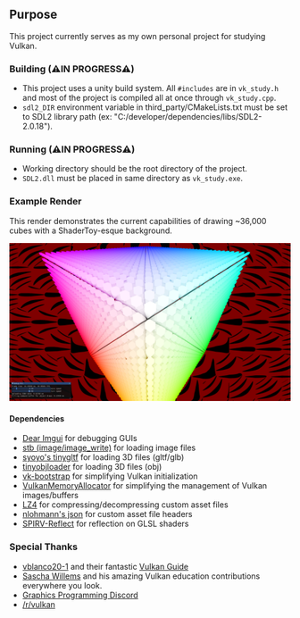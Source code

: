 ## Purpose

This project currently serves as my own personal project for studying Vulkan.

### Building (⚠IN PROGRESS⚠)
- This project uses a unity build system. All `#includes` are in `vk_study.h` and most of the project is compiled all at
  once through `vk_study.cpp`.
- `sdl2_DIR` environment variable in third_party/CMakeLists.txt must be set to 
  SDL2 library path (ex: "C:/developer/dependencies/libs/SDL2-2.0.18").

### Running (⚠IN PROGRESS⚠)
- Working directory should be the root directory of the project.
- `SDL2.dll` must be placed in same directory as `vk_study.exe`.

### Example Render

This render demonstrates the current capabilities of drawing ~36,000 cubes with a ShaderToy-esque background.

![35937 cubes example picture](https://raw.githubusercontent.com/Lucodivo/RepoSampleImages/master/VulkanStudy/35937_cubes.png)

#### Dependencies
- [Dear Imgui](https://github.com/ocornut/imgui) for debugging GUIs
- [stb (image/image_write)](https://github.com/nothings/stb) for loading image files
- [syoyo's tinygltf](https://github.com/syoyo/tinygltf) for loading 3D files (gltf/glb)
- [tinyobjloader](https://github.com/tinyobjloader/tinyobjloader) for loading 3D files (obj)
- [vk-bootstrap](https://github.com/charles-lunarg/vk-bootstrap) for simplifying Vulkan initialization
- [VulkanMemoryAllocator](https://github.com/GPUOpen-LibrariesAndSDKs/VulkanMemoryAllocator) for simplifying the management of Vulkan images/buffers
- [LZ4](https://github.com/lz4/lz4) for compressing/decompressing custom asset files
- [nlohmann's json](https://github.com/nlohmann/json) for custom asset file headers
- [SPIRV-Reflect](https://github.com/KhronosGroup/SPIRV-Reflect) for reflection on GLSL shaders

### Special Thanks
- [vblanco20-1](https://github.com/vblanco20-1) and their fantastic [Vulkan Guide](https://vkguide.dev/)
- [Sascha Willems](https://github.com/SaschaWillems) and his amazing Vulkan education contributions everywhere you look.
- [Graphics Programming Discord](https://discord.com/invite/6mgNGk7)
- [/r/vulkan](https://www.reddit.com/r/vulkan/)